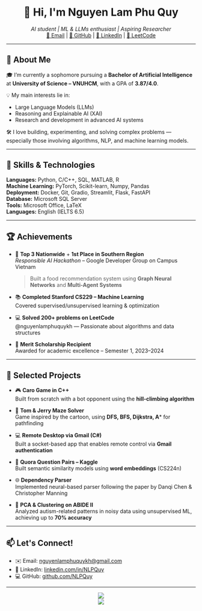 <h1 align="center">👋 Hi, I'm Nguyen Lam Phu Quy</h1>

<p align="center">
  <em>AI student | ML & LLMs enthusiast | Aspiring Researcher</em><br>
  <a href="mailto:nguyenlamphuquykh@gmail.com">📧 Email</a> |
  <a href="https://github.com/NLPQuy">🐙 GitHub</a> |
  <a href="https://linkedin.com/in/NLPQuy">🔗 LinkedIn</a> |
  <a href="https://leetcode.com/u/nguyenlamphuquykh/">🧠 LeetCode</a>
</p>

---

## 🚀 About Me

🎓 I’m currently a sophomore pursuing a **Bachelor of Artificial Intelligence** at **University of Science – VNUHCM**, with a GPA of **3.87/4.0**.

💡 My main interests lie in:
- Large Language Models (LLMs)
- Reasoning and Explainable AI (XAI)
- Research and development in advanced AI systems

🛠 I love building, experimenting, and solving complex problems — especially those involving algorithms, NLP, and machine learning models.

---

## 🧠 Skills & Technologies

**Languages:** Python, C/C++, SQL, MATLAB, R  
**Machine Learning:** PyTorch, Scikit-learn, Numpy, Pandas  
**Deployment:** Docker, Git, Gradio, Streamlit, Flask, FastAPI  
**Database:** Microsoft SQL Server  
**Tools:** Microsoft Office, LaTeX  
**Languages:** English (IELTS 6.5)

---

## 🏆 Achievements

- 🥇 **Top 3 Nationwide** + **1st Place in Southern Region**  
  *Responsible AI Hackathon* – Google Developer Group on Campus Vietnam  
  > Built a food recommendation system using **Graph Neural Networks** and **Multi-Agent Systems**

- 📚 **Completed Stanford CS229 – Machine Learning**  
  Covered supervised/unsupervised learning & optimization

- 💻 **Solved 200+ problems on LeetCode**  
  @nguyenlamphuquykh — Passionate about algorithms and data structures

- 🥈 **Merit Scholarship Recipient**  
  Awarded for academic excellence – Semester 1, 2023–2024

---

## 🧪 Selected Projects

- 🎮 **Caro Game in C++**  
  Built from scratch with a bot opponent using the **hill-climbing algorithm**

- 🧭 **Tom & Jerry Maze Solver**  
  Game inspired by the cartoon, using **DFS, BFS, Dijkstra, A*** for pathfinding

- 💻 **Remote Desktop via Gmail (C#)**  
  Built a socket-based app that enables remote control via **Gmail authentication**

- 🤝 **Quora Question Pairs – Kaggle**  
  Built semantic similarity models using **word embeddings** (CS224n)

- 🌐 **Dependency Parser**  
  Implemented neural-based parser following the paper by Danqi Chen & Christopher Manning

- 🧬 **PCA & Clustering on ABIDE II**  
  Analyzed autism-related patterns in noisy data using unsupervised ML, achieving up to **70% accuracy**

---

## 📫 Let's Connect!

- ✉️ Email: [nguyenlamphuquykh@gmail.com](mailto:nguyenlamphuquykh@gmail.com)  
- 💼 LinkedIn: [linkedin.com/in/NLPQuy](https://linkedin.com/in/NLPQuy)  
- 💻 GitHub: [github.com/NLPQuy](https://github.com/NLPQuy)

---

<p align="center">
  <img src="https://github-readme-stats.vercel.app/api?username=NLPQuy&show_icons=true&theme=radical" />
  <br />
  <img src="https://github-readme-streak-stats.herokuapp.com/?user=NLPQuy&theme=radical" />
</p>
